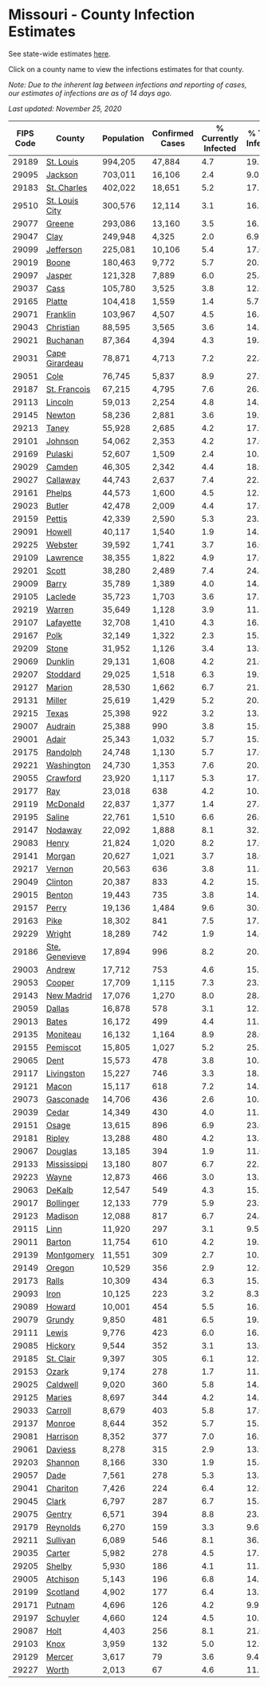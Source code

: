 # Missouri - County Infection Estimates

See state-wide estimates [here](/infections/us-mo).

Click on a county name to view the infections estimates for that county.

*Note: Due to the inherent lag between infections and reporting of cases, our estimates of infections are as of 14 days ago.*

*Last updated: November 25, 2020*

|   FIPS Code |                           County |   Population |   Confirmed Cases |   % Currently Infected |   % Total Infected |
|-------------|----------------------------------|--------------|-------------------|------------------------|--------------------|
|       29189 |           [St. Louis](st.-louis) |      994,205 |            47,884 |                    4.7 |               19.2 |
|       29095 |               [Jackson](jackson) |      703,011 |            16,106 |                    2.4 |                9.0 |
|       29183 |       [St. Charles](st.-charles) |      402,022 |            18,651 |                    5.2 |               17.7 |
|       29510 | [St. Louis City](st.-louis-city) |      300,576 |            12,114 |                    3.1 |               16.7 |
|       29077 |                 [Greene](greene) |      293,086 |            13,160 |                    3.5 |               16.7 |
|       29047 |                     [Clay](clay) |      249,948 |             4,325 |                    2.0 |                6.9 |
|       29099 |           [Jefferson](jefferson) |      225,081 |            10,106 |                    5.4 |               17.0 |
|       29019 |                   [Boone](boone) |      180,463 |             9,772 |                    5.7 |               20.9 |
|       29097 |                 [Jasper](jasper) |      121,328 |             7,889 |                    6.0 |               25.4 |
|       29037 |                     [Cass](cass) |      105,780 |             3,525 |                    3.8 |               12.6 |
|       29165 |                 [Platte](platte) |      104,418 |             1,559 |                    1.4 |                5.7 |
|       29071 |             [Franklin](franklin) |      103,967 |             4,507 |                    4.5 |               16.4 |
|       29043 |           [Christian](christian) |       88,595 |             3,565 |                    3.6 |               14.8 |
|       29021 |             [Buchanan](buchanan) |       87,364 |             4,394 |                    4.3 |               19.4 |
|       29031 | [Cape Girardeau](cape-girardeau) |       78,871 |             4,713 |                    7.2 |               22.4 |
|       29051 |                     [Cole](cole) |       76,745 |             5,837 |                    8.9 |               27.9 |
|       29187 |     [St. Francois](st.-francois) |       67,215 |             4,795 |                    7.6 |               26.5 |
|       29113 |               [Lincoln](lincoln) |       59,013 |             2,254 |                    4.8 |               14.5 |
|       29145 |                 [Newton](newton) |       58,236 |             2,881 |                    3.6 |               19.9 |
|       29213 |                   [Taney](taney) |       55,928 |             2,685 |                    4.2 |               17.9 |
|       29101 |               [Johnson](johnson) |       54,062 |             2,353 |                    4.2 |               17.0 |
|       29169 |               [Pulaski](pulaski) |       52,607 |             1,509 |                    2.4 |               10.5 |
|       29029 |                 [Camden](camden) |       46,305 |             2,342 |                    4.4 |               18.9 |
|       29027 |             [Callaway](callaway) |       44,743 |             2,637 |                    7.4 |               22.2 |
|       29161 |                 [Phelps](phelps) |       44,573 |             1,600 |                    4.5 |               12.9 |
|       29023 |                 [Butler](butler) |       42,478 |             2,009 |                    4.4 |               17.6 |
|       29159 |                 [Pettis](pettis) |       42,339 |             2,590 |                    5.3 |               23.7 |
|       29091 |                 [Howell](howell) |       40,117 |             1,540 |                    1.9 |               14.2 |
|       29225 |               [Webster](webster) |       39,592 |             1,741 |                    3.7 |               16.0 |
|       29109 |             [Lawrence](lawrence) |       38,355 |             1,822 |                    4.9 |               17.6 |
|       29201 |                   [Scott](scott) |       38,280 |             2,489 |                    7.4 |               24.8 |
|       29009 |                   [Barry](barry) |       35,789 |             1,389 |                    4.0 |               14.8 |
|       29105 |               [Laclede](laclede) |       35,723 |             1,703 |                    3.6 |               17.3 |
|       29219 |                 [Warren](warren) |       35,649 |             1,128 |                    3.9 |               11.8 |
|       29107 |           [Lafayette](lafayette) |       32,708 |             1,410 |                    4.3 |               16.2 |
|       29167 |                     [Polk](polk) |       32,149 |             1,322 |                    2.3 |               15.1 |
|       29209 |                   [Stone](stone) |       31,952 |             1,126 |                    3.4 |               13.0 |
|       29069 |               [Dunklin](dunklin) |       29,131 |             1,608 |                    4.2 |               21.6 |
|       29207 |             [Stoddard](stoddard) |       29,025 |             1,518 |                    6.3 |               19.9 |
|       29127 |                 [Marion](marion) |       28,530 |             1,662 |                    6.7 |               21.9 |
|       29131 |                 [Miller](miller) |       25,619 |             1,429 |                    5.2 |               20.7 |
|       29215 |                   [Texas](texas) |       25,398 |               922 |                    3.2 |               13.3 |
|       29007 |               [Audrain](audrain) |       25,388 |               990 |                    3.8 |               15.0 |
|       29001 |                   [Adair](adair) |       25,343 |             1,032 |                    5.7 |               15.9 |
|       29175 |             [Randolph](randolph) |       24,748 |             1,130 |                    5.7 |               17.0 |
|       29221 |         [Washington](washington) |       24,730 |             1,353 |                    7.6 |               20.3 |
|       29055 |             [Crawford](crawford) |       23,920 |             1,117 |                    5.3 |               17.4 |
|       29177 |                       [Ray](ray) |       23,018 |               638 |                    4.2 |               10.7 |
|       29119 |             [McDonald](mcdonald) |       22,837 |             1,377 |                    1.4 |               27.4 |
|       29195 |                 [Saline](saline) |       22,761 |             1,510 |                    6.6 |               26.6 |
|       29147 |               [Nodaway](nodaway) |       22,092 |             1,888 |                    8.1 |               32.2 |
|       29083 |                   [Henry](henry) |       21,824 |             1,020 |                    8.2 |               17.6 |
|       29141 |                 [Morgan](morgan) |       20,627 |             1,021 |                    3.7 |               18.0 |
|       29217 |                 [Vernon](vernon) |       20,563 |               636 |                    3.8 |               11.6 |
|       29049 |               [Clinton](clinton) |       20,387 |               833 |                    4.2 |               15.3 |
|       29015 |                 [Benton](benton) |       19,443 |               735 |                    3.8 |               14.2 |
|       29157 |                   [Perry](perry) |       19,136 |             1,484 |                    9.6 |               30.6 |
|       29163 |                     [Pike](pike) |       18,302 |               841 |                    7.5 |               17.5 |
|       29229 |                 [Wright](wright) |       18,289 |               742 |                    1.9 |               14.6 |
|       29186 | [Ste. Genevieve](ste.-genevieve) |       17,894 |               996 |                    8.2 |               20.7 |
|       29003 |                 [Andrew](andrew) |       17,712 |               753 |                    4.6 |               15.5 |
|       29053 |                 [Cooper](cooper) |       17,709 |             1,115 |                    7.3 |               23.9 |
|       29143 |         [New Madrid](new-madrid) |       17,076 |             1,270 |                    8.0 |               28.4 |
|       29059 |                 [Dallas](dallas) |       16,878 |               578 |                    3.1 |               12.7 |
|       29013 |                   [Bates](bates) |       16,172 |               499 |                    4.4 |               11.2 |
|       29135 |             [Moniteau](moniteau) |       16,132 |             1,164 |                    8.9 |               28.0 |
|       29155 |             [Pemiscot](pemiscot) |       15,805 |             1,027 |                    5.2 |               25.5 |
|       29065 |                     [Dent](dent) |       15,573 |               478 |                    3.8 |               10.8 |
|       29117 |         [Livingston](livingston) |       15,227 |               746 |                    3.3 |               18.3 |
|       29121 |                   [Macon](macon) |       15,117 |               618 |                    7.2 |               14.9 |
|       29073 |           [Gasconade](gasconade) |       14,706 |               436 |                    2.6 |               10.8 |
|       29039 |                   [Cedar](cedar) |       14,349 |               430 |                    4.0 |               11.3 |
|       29151 |                   [Osage](osage) |       13,615 |               896 |                    6.9 |               23.6 |
|       29181 |                 [Ripley](ripley) |       13,288 |               480 |                    4.2 |               13.8 |
|       29067 |               [Douglas](douglas) |       13,185 |               394 |                    1.9 |               11.0 |
|       29133 |       [Mississippi](mississippi) |       13,180 |               807 |                    6.7 |               22.1 |
|       29223 |                   [Wayne](wayne) |       12,873 |               466 |                    3.0 |               13.2 |
|       29063 |                 [DeKalb](dekalb) |       12,547 |               549 |                    4.3 |               15.7 |
|       29017 |           [Bollinger](bollinger) |       12,133 |               779 |                    5.9 |               23.9 |
|       29123 |               [Madison](madison) |       12,088 |               817 |                    6.7 |               24.4 |
|       29115 |                     [Linn](linn) |       11,920 |               297 |                    3.1 |                9.5 |
|       29011 |                 [Barton](barton) |       11,754 |               610 |                    4.2 |               19.5 |
|       29139 |         [Montgomery](montgomery) |       11,551 |               309 |                    2.7 |               10.1 |
|       29149 |                 [Oregon](oregon) |       10,529 |               356 |                    2.9 |               12.6 |
|       29173 |                   [Ralls](ralls) |       10,309 |               434 |                    6.3 |               15.5 |
|       29093 |                     [Iron](iron) |       10,125 |               223 |                    3.2 |                8.3 |
|       29089 |                 [Howard](howard) |       10,001 |               454 |                    5.5 |               16.9 |
|       29079 |                 [Grundy](grundy) |        9,850 |               481 |                    6.5 |               19.5 |
|       29111 |                   [Lewis](lewis) |        9,776 |               423 |                    6.0 |               16.3 |
|       29085 |               [Hickory](hickory) |        9,544 |               352 |                    3.1 |               13.6 |
|       29185 |           [St. Clair](st.-clair) |        9,397 |               305 |                    6.1 |               12.2 |
|       29153 |                   [Ozark](ozark) |        9,174 |               278 |                    1.7 |               11.1 |
|       29025 |             [Caldwell](caldwell) |        9,020 |               360 |                    5.8 |               14.8 |
|       29125 |                 [Maries](maries) |        8,697 |               344 |                    4.2 |               14.5 |
|       29033 |               [Carroll](carroll) |        8,679 |               403 |                    5.8 |               17.0 |
|       29137 |                 [Monroe](monroe) |        8,644 |               352 |                    5.7 |               15.5 |
|       29081 |             [Harrison](harrison) |        8,352 |               377 |                    7.0 |               16.9 |
|       29061 |               [Daviess](daviess) |        8,278 |               315 |                    2.9 |               13.9 |
|       29203 |               [Shannon](shannon) |        8,166 |               330 |                    1.9 |               15.4 |
|       29057 |                     [Dade](dade) |        7,561 |               278 |                    5.3 |               13.8 |
|       29041 |             [Chariton](chariton) |        7,426 |               224 |                    6.4 |               12.0 |
|       29045 |                   [Clark](clark) |        6,797 |               287 |                    6.7 |               15.4 |
|       29075 |                 [Gentry](gentry) |        6,571 |               394 |                    8.8 |               23.2 |
|       29179 |             [Reynolds](reynolds) |        6,270 |               159 |                    3.3 |                9.6 |
|       29211 |             [Sullivan](sullivan) |        6,089 |               546 |                    8.1 |               36.7 |
|       29035 |                 [Carter](carter) |        5,982 |               278 |                    4.5 |               17.1 |
|       29205 |                 [Shelby](shelby) |        5,930 |               186 |                    4.1 |               11.8 |
|       29005 |             [Atchison](atchison) |        5,143 |               196 |                    6.8 |               14.2 |
|       29199 |             [Scotland](scotland) |        4,902 |               177 |                    6.4 |               13.9 |
|       29171 |                 [Putnam](putnam) |        4,696 |               126 |                    4.2 |                9.9 |
|       29197 |             [Schuyler](schuyler) |        4,660 |               124 |                    4.5 |               10.5 |
|       29087 |                     [Holt](holt) |        4,403 |               256 |                    8.1 |               21.0 |
|       29103 |                     [Knox](knox) |        3,959 |               132 |                    5.0 |               12.9 |
|       29129 |                 [Mercer](mercer) |        3,617 |                79 |                    3.6 |                9.4 |
|       29227 |                   [Worth](worth) |        2,013 |                67 |                    4.6 |               11.9 |